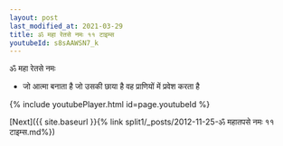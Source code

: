 ```yaml
---
layout: post
last_modified_at: 2021-03-29
title: ॐ महा रेतसे नमः ११ टाइम्स
youtubeId: s8sAAWSN7_k
---
```

 
 
 ॐ महा रेतसे नमः  
 
 -  जो आत्मा बनाता है जो उसकी छाया है वह प्राणियों में प्रवेश करता है 
 
  
 
  
 
 
 
 
 
 


{% include youtubePlayer.html id=page.youtubeId %}
 
[Next]({{ site.baseurl }}{% link  split1/_posts/2012-11-25-ॐ महातपसे नमः ११ टाइम्स.md%})
 
